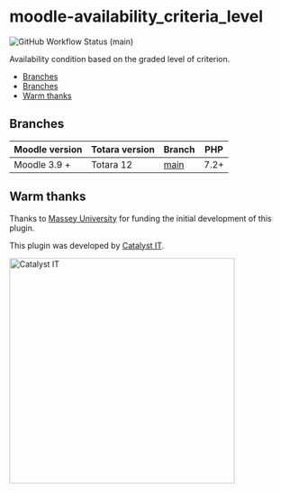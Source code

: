 # moodle-availability_criteria_level

![GitHub Workflow Status (main)](https://img.shields.io/github/workflow/status/catalyst/moodle-availability_criteria_level/ci/main?label=ci)

Availability condition based on the graded level of criterion.

* [Branches](#branches)
* [Branches](#branches)
* [Warm thanks](#warm-thanks)

## Branches

| Moodle version | Totara version | Branch                                                                           | PHP  |
|----------------|----------------|----------------------------------------------------------------------------------|------|
| Moodle 3.9 +   | Totara 12      | [main](https://github.com/catalyst/moodle-availability_criteria_level/tree/main) | 7.2+ |

## Warm thanks

Thanks to [Massey University](https://www.massey.ac.nz/) for funding the initial development of this plugin.

This plugin was developed by [Catalyst IT](https://www.catalyst.net.nz/).

<img alt="Catalyst IT" src="https://raw.githubusercontent.com/catalyst/moodle-auth_saml2/MOODLE_39_STABLE/pix/catalyst-logo.svg" width="400">
